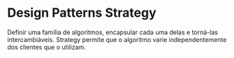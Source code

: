 # Design Patterns Strategy
Definir uma família de algoritmos, encapsular cada uma delas e torná-las intercambiáveis. Strategy permite que o algoritmo varie independentemente dos clientes que
o utilizam.